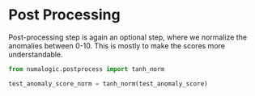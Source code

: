 # Post Processing

Post-processing step is again an optional step, where we normalize the anomalies between 0-10. This is mostly to make the scores more understandable.

```python
from numalogic.postprocess import tanh_norm

test_anomaly_score_norm = tanh_norm(test_anomaly_score)
```